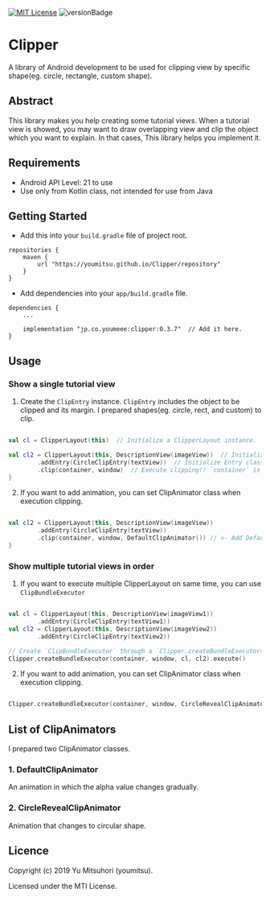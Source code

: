[![MIT License](http://img.shields.io/badge/license-MIT-blue.svg?style=flat)](LICENSE)
![versionBadge](https://img.shields.io/badge/version-0.3.7-green.svg)

# Clipper


A library of Android development to be used for clipping view by specific shape(eg. circle, rectangle, custom shape).


## Abstract


This library makes you help creating some tutorial views.
When a tutorial view is showed, you may want to draw overlapping view and clip the object which you want to explain.
In that cases, This library helps you implement it.


## Requirements


- Android API Level: 21 to use
- Use only from Kotlin class, not intended for use from Java


## Getting Started


- Add this into your `build.gradle` file of project root.


```
repositories {
    maven {
        url "https://youmitsu.github.io/Clipper/repository"
    }
}
```


- Add dependencies into your `app/build.gradle` file.

```
dependencies {
    ...
    
    implementation "jp.co.youmeee:clipper:0.3.7"  // Add it here.
}
```


## Usage

### Show a single tutorial view

1. Create the `ClipEntry` instance. `ClipEntry` includes the object to be clipped and its margin. I prepared shapes(eg. circle, rect, and custom) to clip.

```kotlin

val cl = ClipperLayout(this)  // Initialize a ClipperLayout instance.

val cl2 = ClipperLayout(this, DescriptionView(imageView))  // Initialize a ClipperLayout instance with DescriptionView.
        .addEntry(CircleClipEntry(textView))  // Initialize Entry class and add to the ClipperLayout instance.
        .clip(container, window)  // Execute clipping!! `container` is a parent ViewGroup
}
```

2. If you want to add animation, you can set ClipAnimator class when execution clipping.

```kotlin

val cl2 = ClipperLayout(this, DescriptionView(imageView))
        .addEntry(CircleClipEntry(textView))
        .clip(container, window, DefaultClipAnimator()) // <- Add DefaultClipAnimator().
}
```

### Show multiple tutorial views in order


1. If you want to execute multiple ClipperLayout on same time, you can use `ClipBundleExecutor`


```kotlin

val cl = ClipperLayout(this, DescriptionView(imageView1))
        .addEntry(CircleClipEntry(textView1))
val cl2 = ClipperLayout(this, DescriptionView(imageView2))
        .addEntry(CircleClipEntry(textView2))

// Create `ClipBundleExecutor` through a `Clipper.createBundleExecutor()` method. To execute clipping, call `execute()` method. 
Clipper.createBundleExecutor(container, window, cl, cl2).execute()  

```

2. If you want to add animation, you can set ClipAnimator class when execution clipping.


```kotlin

Clipper.createBundleExecutor(container, window, CircleRevealClipAnimator(), cl, cl2).execute() 

```


## List of ClipAnimators

I prepared two ClipAnimator classes.

### 1. DefaultClipAnimator

An animation in which the alpha value changes gradually.


### 2. CircleRevealClipAnimator

Animation that changes to circular shape.


## Licence

Copyright (c) 2019 Yu Mitsuhori (youmitsu).

Licensed under the MTI License.

